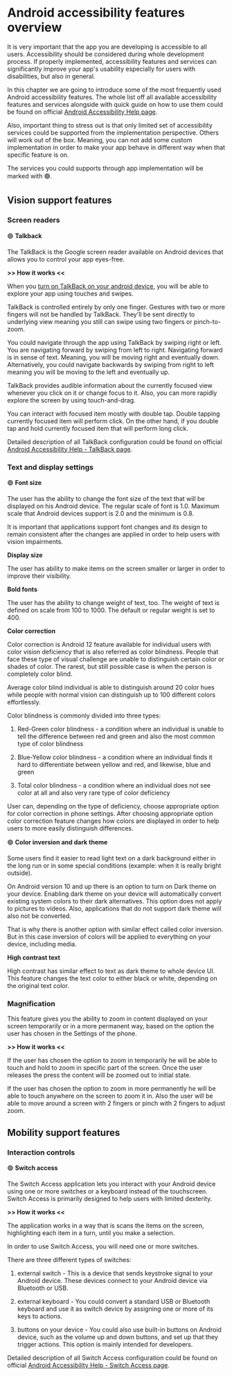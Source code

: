 # Android accessibility features overview

It is very important that the app you are developing is accessible to all users. Accessibility should be considered during whole development process. If properly implemented, accessibility features and services can significantly improve your app's usability especially for users with disabilities, but also in general. 

In this chapter we are going to introduce some of the most frequently used Android accessibility features. The whole list off all available accessibility features and services alongside with quick guide on how to use them could be found on official [Android Accessibility Help page](https://support.google.com/accessibility/android#topic=6007234).

Also, important thing to stress out is that only limited set of accessibility services could be supported from the implementation perspective. Others will work out of the box. Meaning, you can not add some custom implementation in order to make your app behave in different way when that specific feature is on. 

The services you could supports through app implementation will be marked with :green_circle:.

## Vision support features

### Screen readers

:green_circle: **Talkback**

The TalkBack is the Google screen reader available on Android devices that allows you to control your app eyes-free.

**>> How it works <<**

When you [turn on TalkBack on your android device](https://support.google.com/accessibility/android/answer/6007100), you will be able to explore your app using touches and swipes.

TalkBack is controlled entirely by only one finger. Gestures with two or more fingers will not be handled by TalkBack. They'll be sent directly to underlying view meaning you still can swipe using two fingers or pinch-to-zoom.

You could navigate through the app using TalkBack by swiping right or left. You are navigating forward by swiping from left to right. Navigating forward is in sense of text. Meaning, you will be moving right and eventually down. Alternatively, you could navigate backwards by swiping from right to left meaning you will be moving to the left and eventually up.

TalkBack provides audible information about the currently focused view whenever you click on it or change focus to it. Also, you can more rapidly explore the screen by using touch-and-drag.

You can interact with focused item mostly with double tap. Double tapping currently focused item will perform click. On the other hand, if you double tap and hold currently focused item that will perform long click.

Detailed description of all TalkBack configuration could be found on official [Android Accessibility Help - TalkBack page](https://support.google.com/accessibility/android/answer/6006598?hl=en&ref_topic=10601571).

### Text and display settings

:green_circle: **Font size**

The user has the ability to change the font size of the text that will be displayed on his Android device. The regular scale of font is 1.0. Maximum scale that Android devices support is 2.0 and the minimum is 0.8.

It is important that applications support font changes and its design to remain consistent after the changes are applied in order to help users with vision impairments. 

**Display size**

The user has ability to make items on the screen smaller or larger in order to improve their visibility. 

**Bold fonts**

The user has the ability to change weight of text, too. The weight of text is defined on scale from 100 to 1000. The default or regular weight is set to 400. 

**Color correction**

Color correction is Android 12 feature available for individual users with color vision deficiency that is also referred as color blindness. People that face these type of visual challenge are unable to distinguish certain color or shades of color. The rarest, but still possible case is when the person is completely color blind. 

Average color blind individual is able to distinguish around 20 color hues while people with normal vision can distinguish up to 100 different colors effortlessly. 

Color blindness is commonly divided into three types: 

1. Red-Green color blindness - a condition where an individual is unable to tell the difference between red and green and also the most common type of color blindness

2. Blue-Yellow color blindness - a condition where an individual finds it hard to differentiate between yellow and red, and likewise, blue and green

3. Total color blindness - a condition where an individual does not see color at all and also very rare type of color deficiency

User can, depending on the type of deficiency, choose appropriate option for color correction in phone settings. After choosing appropriate option color correction feature changes how colors are displayed in order to help users to more easily distinguish differences. 

:green_circle: **Color inversion and dark theme**

Some users find it easier to read light text on a dark background either in the long run or in some special conditions (example: when it is really bright outside). 

On Android version 10 and up there is an option to turn on Dark theme on your device. Enabling dark theme on your device will automatically convert existing system colors to their dark alternatives. This option does not apply to pictures to videos. Also, applications that do not support dark theme will also not be converted.

That is why there is another option with similar effect called color inversion. But in this case inversion of colors will be applied to everything on your device, including media.

**High contrast text**

High contrast has similar effect to text as dark theme to whole device UI. This feature changes the text color to either black or white, depending on the original text color. 

### Magnification

This feature gives you the ability to zoom in content displayed on your screen temporarily or in a more permanent way, based on the option the user has chosen in the Settings of the phone.

**>> How it works <<**

If the user has chosen the option to zoom in temporarily he will be able to touch and hold to zoom in specific part of the screen. Once the user releases the press the content will be zoomed out to initial state.

If the user has chosen the option to zoom in more permanently he will be able to touch anywhere on the screen to zoom it in. Also the user will be able to move around a screen with 2 fingers or pinch with 2 fingers to adjust zoom.

## Mobility support features

### Interaction controls

:green_circle: **Switch access**

The Switch Access application lets you interact with your Android device using one or more switches or a keyboard instead of the touchscreen. Switch Access is primarily designed to help users with limited dexterity.

**>> How it works <<**

The application works in a way that is scans the items on the screen, highlighting each item in a turn, until you make a selection.

In order to use Switch Access, you will need one or more switches.

There are three different types of switches:

1. external switch - This is a device that sends keystroke signal to your Android device. These devices connect to your Android device via Bluetooth or USB.

2. external keyboard - You could convert a standard USB or Bluetooth keyboard and use it as switch device by assigning one or more of its keys to actions.

3. buttons on your device - You could also use built-in buttons on Android device, such as the volume up and down buttons, and set up that they trigger actions. This option is mainly intended for developers.

Detailed description of all Switch Access configuration could be found on official [Android Accessibility Help - Switch Access page](https://support.google.com/accessibility/android/answer/6122836?hl=en&ref_topic=6151780).





